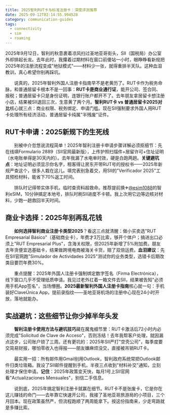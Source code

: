 ```yaml
---
title: 2025智利RUT卡与标准注册卡：深度评测推荐
date: 2025-09-12T02:14:55.994528
category: communication-guides
tags:
  - connectivity
  - sim
  - roaming
---
```


2025年9月12日，智利的秋意裹着凉风扫过圣地亚哥街头，SII（国税局）办公室外却排起长龙。去年此时，我攥着过期材料在窗口前傻站一小时，眼睁睁看新规把2025年的注册流程变成"地狱模式"——材料少一张，就得重排半天队。这种血泪教训，真心希望你别再踩坑。

　　说真的，2025年智利外国人注册卡指南早不是老黄历了。RUT卡作为税务命脉，和普通居留卡根本不是一回事：**RUT卡是商业通行证**，能开公司、签合同、报税；普通居留卡只是身份证明，连银行账户都开不了。去年朋友拿居留卡想注册小店，结果被SII退回三次，生意黄了两个月。**智利RUT卡 vs 普通居留卡2025对比**核心就三点：商业权限、税务绑定、申请门槛。现在SII强制要求外国人用RUT卡处理所有经济活动，普通居留卡纯属"半残废"证件。

## RUT卡申请：2025新规下的生死线

　　别被中介忽悠说流程简单！2025年智利注册卡申请步骤详解必须抠细节：先在线填Formulario 2889（SII官网最新版），上传护照扫描件+居留许可+住址证明（水电账单得是30天内的）。去年我漏了水电单时效，硬是白跑两趟。**关键避坑点**：地址证明必须显示你名字，租客得让房东开带RUT号的授权书——2025年新规严查这个，很多人栽在这儿。填完表别急着交，用SII的"Verificador 2025"工具预检材料，能省下70%返工时间。

　　排队时记得带实体手机，临时查资料超救命。推荐提前换✈[@esim1088](https://t.me/s/esim1088)的智利eSIM，10分钟搞定本地号，排队时刷SII进度不卡顿。我上次用它边等边核对材料，少跑一趟救回半天时间。

## 商业卡选择：2025年别再乱花钱

　　**如何选择智利商业注册卡类型2025**？看这三点就清醒：做小买卖选"RUT Empresarial Básico"（基础商业卡），年费才3万比索，够开个体户；搞进出口必须上"RUT Empresarial Plus"，含海关权限，但2025年新增了5%附加费。朋友去年贪便宜选基础卡，结果做跨境电商被海关卡货，赔了双倍运费。**血泪建议**：先在SII官网跑"Simulador de Actividades 2025"测试你的业务类型，选错卡后期改类目要罚年费30%。

　　重点提醒：2025年外国人注册卡强制绑定数字签名（Firma Electrónica），线下窗口几乎不受理纸质申请。我见过老外扛着一箱文件去SII，结果被告知"必须用手机App签名"，当场懵圈。**2025最新智利外国人注册卡指南**核心就一句：手机装好ClaveÚnica App，提前录指纹——圣地亚哥机场的注册中心现在24小时开放，落地就能办。

## 实战避坑：这些细节让你少掉半年头发

　　**智利注册卡使用方法与避坑技巧**藏在魔鬼细节里：RUT卡激活后72小时内必须完成"Solicitud de Clave de Acceso"，否则冻结！去年我帮客户处理，就因漏点这步，公司账户锁了三周。还有更坑的：2025年SII严打"空壳公司"，每季度要交简易财报，哪怕零收入也得报——朋友嫌麻烦没交，直接被吊销RUT卡。

　　最实用一招：所有邮件用Gmail别用Outlook，智利政府系统常把Outlook邮件归类垃圾箱。我设了SII邮件提醒到手机，半夜三点收到"材料补交"通知，立刻处理才保住申请。**记住**：2025年政策变天快，每月1号上SII官网看"Actualizaciones Mensuales"，别信二手信息。

　　说到底，2025年搞定智利注册卡就赢在细节。RUT卡不是张废卡，它是你在这儿赚钱的命门——去年靠它快速开公司，我接了圣地亚哥旅游局的小项目，三个月回本。现在政策虽然严，但流程跑顺了两周能拿下。按这份指南来，少走弯路就是多赚比索。